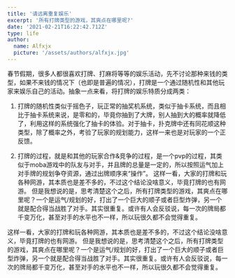 ```yaml
---
title: '请远离重复娱乐'
excerpt: '所有打牌类型的游戏，其爽点在哪里呢?'
date: '2021-02-21T16:22:42.712Z'
type: life
author:
  name: Alfxjx
  picture: '/assets/authors/alfxjx.jpg'
---
```


春节假期，很多人都很喜欢打牌、打麻将等等的娱乐活动，先不讨论那种来钱的类型，如果不来钱的情况下（也即是普遍的情况），打牌是一个通过随机性和其他玩家来娱乐自己的活动。抽象一点来看，将打牌的娱乐特质分成两类：

1. 打牌的随机性类似于摇色子，玩正常的抽奖机系统，类似于抽卡系统，而且相比于抽卡系统来说，是零和的，毕竟你抽到了大牌，别人抽到大的概率就降低了，利用这样的系统强化了抽卡的体验。对于抽卡，扑克牌中还有同花顺这种类型，除了概率之外，考验了玩家的规划能力，这样一来也是对玩家的一个正反馈。

2. 打牌的过程，就是和其他的玩家合作&竞争的过程，是一个pvp的过程，其类似于moba游戏中的队友与对手，并且牌的总量是一定的，所以按照运气加上对手牌的规划争夺资源，通过出牌顺序来“操作”。
这样一看，大家的打牌和玩各种网游，其本质也是差不多的，不过这个结论没啥意义，毕竟打牌的也有网游。
但是我想说的是，思考清楚这个之后，所有打牌类型的游戏，其爽点在哪里呢？一个是运气/规划的好，打出了一个巨大的顺子或者巨型炸弹，另一个就是配合得当战胜了对手。其实很重复。或许有人会反驳说，每一次的牌局都千变万化，甚至对手的水平也不一样，所以玩很久都不会觉得重复。

这样一看，大家的打牌和玩各种网游，其本质也是差不多的，不过这个结论没啥意义，毕竟打牌的也有网游。
但是我想说的是，思考清楚这个之后，所有打牌类型的游戏，其爽点在哪里呢？一个是运气/规划的好，打出了一个巨大的顺子或者巨型炸弹，另一个就是配合得当战胜了对手。其实很重复。或许有人会反驳说，每一次的牌局都千变万化，甚至对手的水平也不一样，所以玩很久都不会觉得重复。